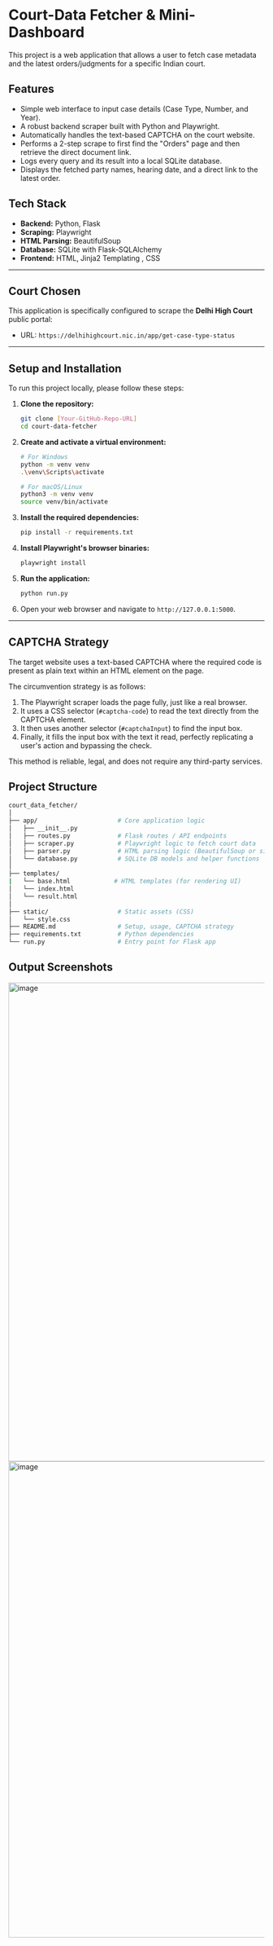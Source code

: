 # Court-Data Fetcher & Mini-Dashboard

This project is a web application that allows a user to fetch case metadata and the latest orders/judgments for a specific Indian court.

## Features

- Simple web interface to input case details (Case Type, Number, and Year).
- A robust backend scraper built with Python and Playwright.
- Automatically handles the text-based CAPTCHA on the court website.
- Performs a 2-step scrape to first find the "Orders" page and then retrieve the direct document link.
- Logs every query and its result into a local SQLite database.
- Displays the fetched party names, hearing date, and a direct link to the latest order.

## Tech Stack

- **Backend:** Python, Flask
- **Scraping:** Playwright
- **HTML Parsing:** BeautifulSoup
- **Database:** SQLite with Flask-SQLAlchemy
- **Frontend:** HTML, Jinja2 Templating , CSS 

---

## Court Chosen

This application is specifically configured to scrape the **Delhi High Court** public portal:
- URL: `https://delhihighcourt.nic.in/app/get-case-type-status`

---

## Setup and Installation

To run this project locally, please follow these steps:

1.  **Clone the repository:**
    ```bash
    git clone [Your-GitHub-Repo-URL]
    cd court-data-fetcher
    ```

2.  **Create and activate a virtual environment:**
    ```bash
    # For Windows
    python -m venv venv
    .\venv\Scripts\activate

    # For macOS/Linux
    python3 -m venv venv
    source venv/bin/activate
    ```

3.  **Install the required dependencies:**
    ```bash
    pip install -r requirements.txt
    ```

4.  **Install Playwright's browser binaries:**
    ```bash
    playwright install
    ```

5.  **Run the application:**
    ```bash
    python run.py
    ```

6.  Open your web browser and navigate to `http://127.0.0.1:5000`.

---

## CAPTCHA Strategy

The target website uses a text-based CAPTCHA where the required code is present as plain text within an HTML element on the page.

The circumvention strategy is as follows:
1.  The Playwright scraper loads the page fully, just like a real browser.
2.  It uses a CSS selector (`#captcha-code`) to read the text directly from the CAPTCHA element.
3.  It then uses another selector (`#captchaInput`) to find the input box.
4.  Finally, it fills the input box with the text it read, perfectly replicating a user's action and bypassing the check.

This method is reliable, legal, and does not require any third-party services.


## Project Structure
```bash
court_data_fetcher/
│
├── app/                      # Core application logic
│   ├── __init__.py
│   ├── routes.py             # Flask routes / API endpoints
│   ├── scraper.py            # Playwright logic to fetch court data
│   ├── parser.py             # HTML parsing logic (BeautifulSoup or similar)
│   └── database.py           # SQLite DB models and helper functions
│
├── templates/    
|   └── base.html            # HTML templates (for rendering UI)
│   └── index.html
│   └── result.html
│
├── static/                   # Static assets (CSS)
│   └── style.css              
├── README.md                 # Setup, usage, CAPTCHA strategy
├── requirements.txt          # Python dependencies
└── run.py                    # Entry point for Flask app
```


##  Output Screenshots

<img width="1811" height="940" alt="image" src="https://github.com/user-attachments/assets/dc3734ac-01db-4655-b284-0e0b94a42263" />

<img width="1598" height="935" alt="image" src="https://github.com/user-attachments/assets/33da401d-1bf1-48a5-b1b1-156f6e7b3e2d" />


